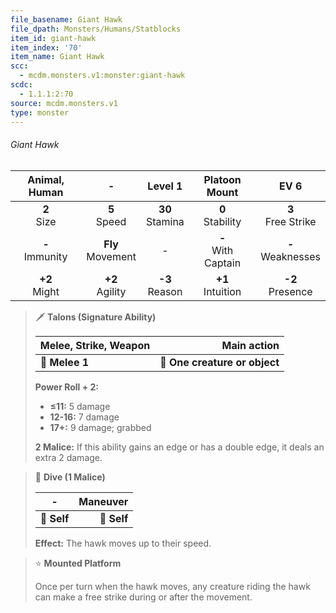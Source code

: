 ```yaml
---
file_basename: Giant Hawk
file_dpath: Monsters/Humans/Statblocks
item_id: giant-hawk
item_index: '70'
item_name: Giant Hawk
scc:
  - mcdm.monsters.v1:monster:giant-hawk
scdc:
  - 1.1.1:2:70
source: mcdm.monsters.v1
type: monster
---
```


###### Giant Hawk

|    Animal, Human    |           -           |       Level 1       |      Platoon Mount      |          EV 6          |
| :-----------------: | :-------------------: | :-----------------: | :---------------------: | :--------------------: |
|   **2**<br/> Size   |   **5**<br/> Speed    | **30**<br/> Stamina |  **0**<br/> Stability   | **3**<br/> Free Strike |
| **-**<br/> Immunity | **Fly**<br/> Movement |          -          | **-**<br/> With Captain | **-**<br/> Weaknesses  |
|  **+2**<br/> Might  |  **+2**<br/> Agility  | **-3**<br/> Reason  |  **+1**<br/> Intuition  |  **-2**<br/> Presence  |

<!-- -->
> 🗡 **Talons (Signature Ability)**
>
> | **Melee, Strike, Weapon** |               **Main action** |
> | ------------------------- | ----------------------------: |
> | **📏 Melee 1**            | **🎯 One creature or object** |
>
> **Power Roll + 2:**
>
> - **≤11:** 5 damage
> - **12-16:** 7 damage
> - **17+:** 9 damage; grabbed
>
> **2 Malice:** If this ability gains an edge or has a double edge, it deals an extra 2 damage.

<!-- -->
> 👤 **Dive (1 Malice)**
>
> | **-**       | **Maneuver** |
> | ----------- | -----------: |
> | **📏 Self** |  **🎯 Self** |
>
> **Effect:** The hawk moves up to their speed.

<!-- -->
> ⭐️ **Mounted Platform**
>
> Once per turn when the hawk moves, any creature riding the hawk can make a free strike during or after the movement.

